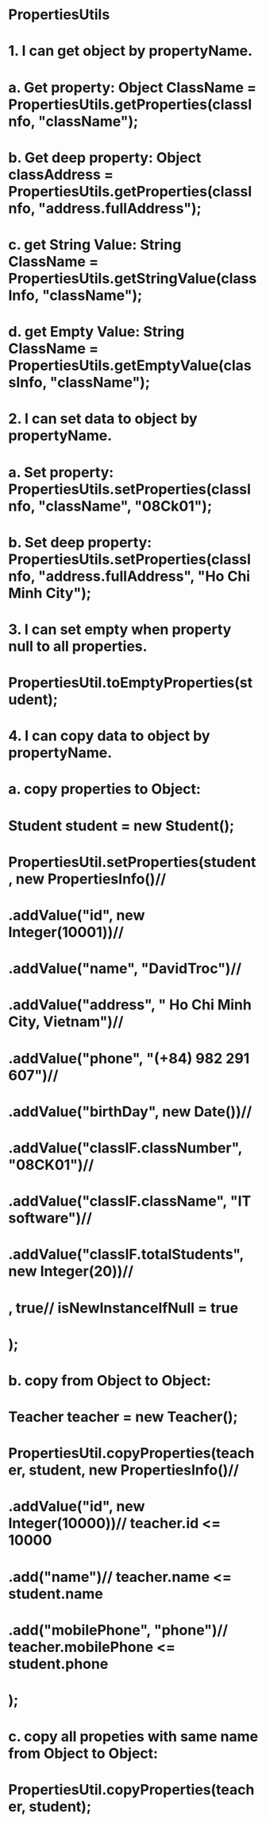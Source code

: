 # PropertiesUtils
# 1. I can get object by propertyName.
#    a. Get property: Object ClassName = PropertiesUtils.getProperties(classInfo, "className");
#    b. Get deep property: Object classAddress = PropertiesUtils.getProperties(classInfo, "address.fullAddress");
#    c. get String Value:  String ClassName = PropertiesUtils.getStringValue(classInfo, "className");
#    d. get Empty Value:   String ClassName = PropertiesUtils.getEmptyValue(classInfo, "className");
#
# 2. I can set data to object by propertyName.
#    a. Set property: PropertiesUtils.setProperties(classInfo, "className", "08Ck01");
#    b. Set deep property: PropertiesUtils.setProperties(classInfo, "address.fullAddress", "Ho Chi Minh City");
#
# 3. I can set empty when property null to all properties.
#    PropertiesUtil.toEmptyProperties(student);
#
# 4. I can copy data to object by propertyName.
#    a. copy properties to Object:
#       	 Student student = new Student();
#          PropertiesUtil.setProperties(student, new PropertiesInfo()//
#                  .addValue("id", new Integer(10001))//
#                  .addValue("name", "DavidTroc")//
#                  .addValue("address", " Ho Chi Minh City, Vietnam")//
#                  .addValue("phone", "(+84) 982 291 607")//
#                  .addValue("birthDay", new Date())//
#                  .addValue("classIF.classNumber", "08CK01")//
#                  .addValue("classIF.className", "IT software")//
#                  .addValue("classIF.totalStudents", new Integer(20))//
#              , true// isNewInstanceIfNull = true
#          );
#
#    b. copy from Object to Object:
#        Teacher teacher = new Teacher();
#		     PropertiesUtil.copyProperties(teacher, student, new PropertiesInfo()//
#				      .addValue("id", new Integer(10000))// teacher.id <= 10000
#				      .add("name")// teacher.name <= student.name
#				      .add("mobilePhone", "phone")// teacher.mobilePhone <= student.phone
#		     );
#
#   c. copy all propeties with same name from Object to Object:
#		    PropertiesUtil.copyProperties(teacher, student);
